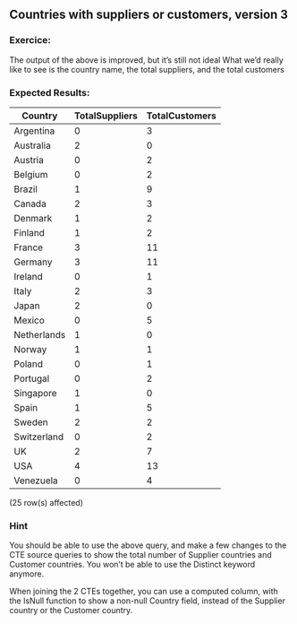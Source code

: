 ## Countries with suppliers or customers, version 3

### Exercice:

The output of the above is improved, but it’s still not ideal
What we’d really like to see is the country name, the total suppliers, and the total customers

### Expected Results:

| Country       | TotalSuppliers | TotalCustomers |
|---------------|----------------|----------------|
| Argentina     | 0              | 3              |
| Australia     | 2              | 0              |
| Austria       | 0              | 2              |
| Belgium       | 0              | 2              |
| Brazil        | 1              | 9              |
| Canada        | 2              | 3              |
| Denmark       | 1              | 2              |
| Finland       | 1              | 2              |
| France        | 3              | 11             |
| Germany       | 3              | 11             |
| Ireland       | 0              | 1              |
| Italy         | 2              | 3              |
| Japan         | 2              | 0              |
| Mexico        | 0              | 5              |
| Netherlands   | 1              | 0              |
| Norway        | 1              | 1              |
| Poland        | 0              | 1              |
| Portugal      | 0              | 2              |
| Singapore     | 1              | 0              |
| Spain         | 1              | 5              |
| Sweden        | 2              | 2              |
| Switzerland   | 0              | 2              |
| UK            | 2              | 7              |
| USA           | 4              | 13             |
| Venezuela     | 0              | 4              |

(25 row(s) affected)

### Hint

You should be able to use the above query, and make a few changes to the CTE source queries to show the total number of Supplier countries and Customer countries. You won’t be able to use the Distinct keyword anymore.

When joining the 2 CTEs together, you can use a computed column, with the IsNull function to show a non-null Country field, instead of the Supplier country or the Customer country.
